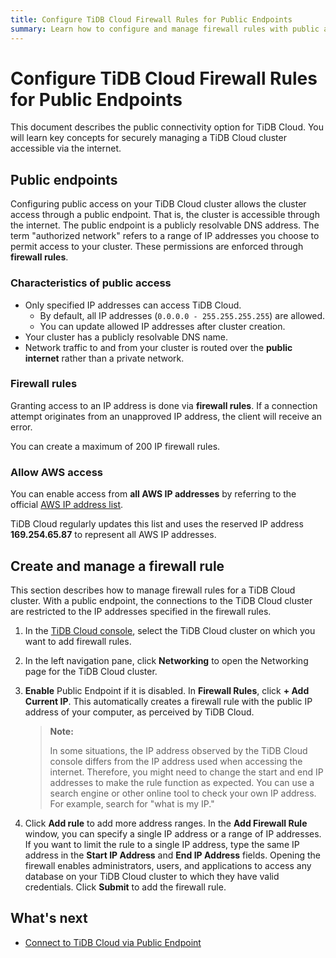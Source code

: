 ```yaml
---
title: Configure TiDB Cloud Firewall Rules for Public Endpoints
summary: Learn how to configure and manage firewall rules with public access to your TiDB Cloud cluster securely.
---
```


# Configure TiDB Cloud Firewall Rules for Public Endpoints

This document describes the public connectivity option for TiDB Cloud. You will learn key concepts for securely managing a TiDB Cloud cluster accessible via the internet.

## Public endpoints

Configuring public access on your TiDB Cloud cluster allows the cluster access through a public endpoint. That is, the cluster is accessible through the internet. The public endpoint is a publicly resolvable DNS address. The term "authorized network" refers to a range of IP addresses you choose to permit access to your cluster. These permissions are enforced through **firewall rules**.

### Characteristics of public access

- Only specified IP addresses can access TiDB Cloud.
    - By default, all IP addresses (`0.0.0.0 - 255.255.255.255`) are allowed.
    - You can update allowed IP addresses after cluster creation.
- Your cluster has a publicly resolvable DNS name.
- Network traffic to and from your cluster is routed over the **public internet** rather than a private network.

### Firewall rules

Granting access to an IP address is done via **firewall rules**. If a connection attempt originates from an unapproved IP address, the client will receive an error.

You can create a maximum of 200 IP firewall rules.

### Allow AWS access

You can enable access from **all AWS IP addresses** by referring to the official [AWS IP address list](https://docs.aws.amazon.com/vpc/latest/userguide/aws-ip-ranges.html).  

TiDB Cloud regularly updates this list and uses the reserved IP address **169.254.65.87** to represent all AWS IP addresses.

## Create and manage a firewall rule 

This section describes how to manage firewall rules for a TiDB Cloud cluster. With a public endpoint, the connections to the TiDB Cloud cluster are restricted to the IP addresses specified in the firewall rules.

1. In the [TiDB Cloud console](https://console.tidb.io/signup?provider_source=alicloud), select the TiDB Cloud cluster on which you want to add firewall rules.

2. In the left navigation pane, click **Networking** to open the Networking page for the TiDB Cloud cluster.

3. **Enable** Public Endpoint if it is disabled. In **Firewall Rules**, click **+ Add Current IP**. This automatically creates a firewall rule with the public IP address of your computer, as perceived by TiDB Cloud.

    > **Note:**
    >
    > In some situations, the IP address observed by the TiDB Cloud console differs from the IP address used when accessing the internet. Therefore, you might need to change the start and end IP addresses to make the rule function as expected. You can use a search engine or other online tool to check your own IP address. For example, search for "what is my IP."

4. Click **Add rule** to add more address ranges. In the **Add Firewall Rule** window, you can specify a single IP address or a range of IP addresses. If you want to limit the rule to a single IP address, type the same IP address in the **Start IP Address** and **End IP Address** fields. Opening the firewall enables administrators, users, and applications to access any database on your TiDB Cloud cluster to which they have valid credentials. Click **Submit** to add the firewall rule.

## What's next

- [Connect to TiDB Cloud via Public Endpoint](/tidb-cloud/connect-via-standard-connection-serverless.md)